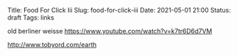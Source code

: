 Title: Food For Click Iii
Slug: food-for-click-iii
Date: 2021-05-01 21:00
Status: draft
Tags: links

old berliner weisse
https://www.youtube.com/watch?v=k7tr6D6d7VM


http://www.tobyord.com/earth
